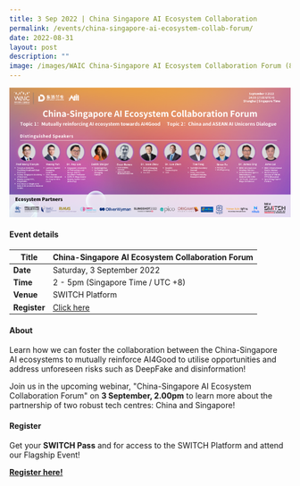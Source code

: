 ```yaml
---
title: 3 Sep 2022 | China Singapore AI Ecosystem Collaboration
permalink: /events/china-singapore-ai-ecosystem-collab-forum/
date: 2022-08-31
layout: post
description: ""
image: /images/WAIC China-Singapore AI Ecosystem Collaboration Forum (800x368) (1).png
---
```

![](/images/WAIC%20China-Singapore%20AI%20Ecosystem%20Collaboration%20Forum%20(800x368)%20(1).png)

#### Event details


| **Title** | China-Singapore AI Ecosystem Collaboration Forum|
| -------- | -------- |
|**Date** | Saturday, 3 September 2022 
| **Time**    | 2 - 5pm (Singapore Time / UTC +8) |
|**Venue** | SWITCH Platform
| **Register** | [Click here](https://events.hubilo.com/switchsg/register) |

#### About
Learn how we can foster the collaboration between the China-Singapore AI ecosystems to mutually reinforce AI4Good to utilise opportunities and address unforeseen risks such as DeepFake and disinformation!  
  
Join us in the upcoming webinar, "China-Singapore AI Ecosystem Collaboration Forum" on **3 September, 2.00pm** to learn more about the partnership of two robust tech centres: China and Singapore!
#### Register

Get your **SWITCH Pass** and for access to the SWITCH Platform and attend our Flagship Event! 

**[Register here! ](https://community.switchsg.org/register)**